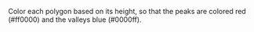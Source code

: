Color each polygon based on its height, so that the peaks are colored red (#ff0000) and the valleys blue (#0000ff).